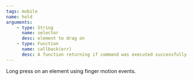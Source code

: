 ```yaml
---
tags: mobile
name: hold
arguments:
    - type: String
      name: selector
      desc: element to drag on
    - type: Function
      name: callback(err)
      desc: A function returning if command was executed successfully
---
```


Long press on an element using finger motion events.